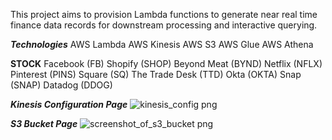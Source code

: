 This project aims to provision Lambda functions to generate near real time finance data records for downstream processing and interactive querying.

***Technologies***
AWS Lambda
AWS Kinesis
AWS S3
AWS Glue
AWS Athena

**STOCK**
Facebook (FB)
Shopify (SHOP)
Beyond Meat (BYND)
Netflix (NFLX)
Pinterest (PINS)
Square (SQ)
The Trade Desk (TTD)
Okta (OKTA)
Snap (SNAP)
Datadog (DDOG)

***Kinesis Configuration Page***
![kinesis_config png](https://user-images.githubusercontent.com/83144665/146663325-26bd5fbc-ef77-4f87-aa93-ffffbd1f77bc.png)


***S3 Bucket Page***
![screenshot_of_s3_bucket png](https://user-images.githubusercontent.com/83144665/146663330-dadd2ea4-f4b8-431b-9c8e-edc658d62c2e.png)
